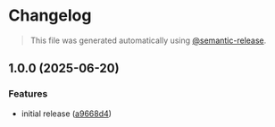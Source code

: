 # Changelog

> This file was generated automatically using [@semantic-release](https://github.com/semantic-release/semantic-release).

## 1.0.0 (2025-06-20)

### Features

- initial release ([a9668d4](https://gitlab.com/dclint/ci-component/commit/a9668d4503f34ca44eca1c2b87ef719caa102882))
